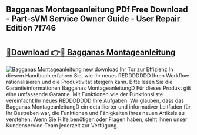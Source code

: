 ## Bagganas Montageanleitung PDf Free Download - Part-sVM Service Owner Guide - User Repair Edition 7f746

# <h2><a href="http://df8rye.blite.top/?on=Bagganas+Montageanleitung">🔗Download 👉🔴 Bagganas Montageanleitung</a></h2>

[![Bagganas Montageanleitung new download](https://i.imgur.com/lujVjoI.png)](http://df8rye.blite.top/?on=Bagganas+Montageanleitung)
Ihr Tor zur Effizienz In diesem Handbuch erfahren Sie, wie Ihr neues REDDDDDDD Ihren Workflow rationalisieren und die Produktivität steigern kann. Bitte lesen Sie die Garantieinformationen Bagganas MontageanleitungD Für dieses Produkt gilt eine umfassende Garantie. Mit Funktionen wie der Funktionsliste vereinfacht Ihr neues REDDDDDDD Ihre Aufgaben. Wir glauben, dass das Bagganas MontageanleitungD ein detaillierter und informativer Leitfaden für Ihr Bestreben war, die Funktionen und Fähigkeiten Ihres neuen Artikels zu verstehen. Wenn Sie Hilfe benötigen oder Fragen haben, steht Ihnen unser Kundenservice-Team jederzeit zur Verfügung.
